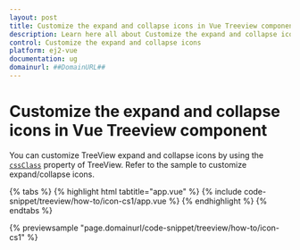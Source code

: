 ```yaml
---
layout: post
title: Customize the expand and collapse icons in Vue Treeview component | Syncfusion
description: Learn here all about Customize the expand and collapse icons in Syncfusion Vue Treeview component of Syncfusion Essential JS 2 and more.
control: Customize the expand and collapse icons 
platform: ej2-vue
documentation: ug
domainurl: ##DomainURL##
---
```


# Customize the expand and collapse icons in Vue Treeview component

You can customize TreeView expand and collapse icons by using the [`cssClass`](https://ej2.syncfusion.com/vue/documentation/api/treeview#cssclass)&nbsp;property of TreeView.
Refer to the sample to customize expand/collapse icons.

{% tabs %}
{% highlight html tabtitle="app.vue" %}
{% include code-snippet/treeview/how-to/icon-cs1/app.vue %}
{% endhighlight %}
{% endtabs %}
        
{% previewsample "page.domainurl/code-snippet/treeview/how-to/icon-cs1" %}